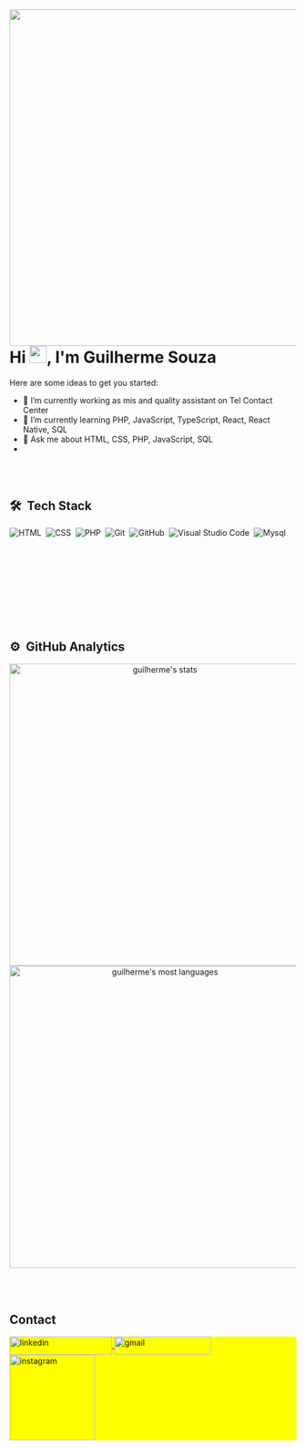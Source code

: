 <img align="right" height="590en" src="https://raw.githubusercontent.com/gist/guilherme179/c0fdc33e3f6c14183f65a728b53a7a34/raw/f18573219c9895e8c92c1beb76003eec307a497c/githubcard.svg"/>
<h1 align="left">Hi <img src="https://raw.githubusercontent.com/kaueMarques/kaueMarques/master/hi.gif" height="30px">, I'm Guilherme Souza</h1>

Here are some ideas to get you started:

- 🔭 I’m currently working as mis and quality assistant on Tel Contact Center
- 🌱 I’m currently learning PHP, JavaScript, TypeScript, React, React Native, SQL
- 💬 Ask me about HTML, CSS, PHP, JavaScript, SQL
- 
<br><br>

## 🛠 &nbsp;Tech Stack

![HTML](https://img.shields.io/badge/-HTML-05122A?style=for-the-badge&logo=HTML5)&nbsp;
![CSS](https://img.shields.io/badge/-CSS-05122A?style=for-the-badge&logo=CSS3&logoColor=1572B6)&nbsp;
![PHP](https://img.shields.io/badge/-PHP-05122A?style=for-the-badge&logo=php)&nbsp;
![Git](https://img.shields.io/badge/-Git-05122A?style=for-the-badge&logo=git)&nbsp;
![GitHub](https://img.shields.io/badge/-GitHub-05122A?style=for-the-badge&logo=github)&nbsp;
![Visual Studio Code](https://img.shields.io/badge/-Visual%20Studio%20Code-05122A?style=for-the-badge&logo=visual-studio-code&logoColor=007ACC)&nbsp;
![Mysql](https://img.shields.io/badge/-MYSQL-05122A?style=for-the-badge&logo=mysql)&nbsp;

<br><br><br><br><br><br><br><br>

## ⚙️ &nbsp;GitHub Analytics

<p align="center">
<img width="530em" src="https://github-readme-stats.vercel.app/api?username=guilherme179&show_icons=true&theme=vision-friendly-dark" alt="guilherme's stats"/>
<img width="530em" src="https://github-readme-stats.vercel.app/api/top-langs/?username=guilherme179&layout=compact&theme=vision-friendly-dark" alt="guilherme's most languages"/>
</p>

<br><br>

## Contact

<p align="left" style="background:yellow">
<a href="https://www.linkedin.com/in/guilherme-souza-414472219/" target="_blank">
  <img align="center" width="180" height="32.25" src="https://img.shields.io/badge/-guilherme%20souza-05122A?style=flat&logo=linkedin&logoColor=white" alt="linkedin"/>
</a>
 <a href = "mailto:guilherme.gui.souza179@gmail.com" target="_blank">
   <img align="center" width="170" height="32.25" src="https://img.shields.io/badge/-guilherme179-05122A?style=flat&logo=gmail&logoColor=white" alt="gmail">
</a>
  
<a href="https://www.instagram.com/_guiisouza17/" target="_blank">
  <img align="center" width="150" src="https://img.shields.io/badge/-_guiisouza17-05122A?style=flat&logo=instagram&logoColor=white" alt="instagram"/>
</a>
</p>
